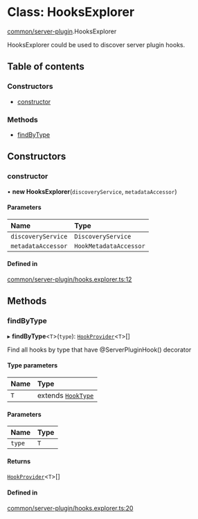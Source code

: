 # Class: HooksExplorer

[common/server-plugin](../modules/common_server_plugin.md).HooksExplorer

HooksExplorer could be used to discover server plugin hooks.

## Table of contents

### Constructors

- [constructor](common_server_plugin.HooksExplorer.md#constructor)

### Methods

- [findByType](common_server_plugin.HooksExplorer.md#findbytype)

## Constructors

### <a id="constructor" name="constructor"></a> constructor

• **new HooksExplorer**(`discoveryService`, `metadataAccessor`)

#### Parameters

| Name               | Type                   |
| :----------------- | :--------------------- |
| `discoveryService` | `DiscoveryService`     |
| `metadataAccessor` | `HookMetadataAccessor` |

#### Defined in

[common/server-plugin/hooks.explorer.ts:12](https://github.com/brickdoc/brickdoc/blob/master/apps/server-api/src/common/server-plugin/hooks.explorer.ts#L12)

## Methods

### <a id="findbytype" name="findbytype"></a> findByType

▸ **findByType**<`T`\>(`type`): [`HookProvider`](../modules/common_server_plugin.md#hookprovider)<`T`\>[]

Find all hooks by type that have @ServerPluginHook() decorator

#### Type parameters

| Name | Type                                                            |
| :--- | :-------------------------------------------------------------- |
| `T`  | extends [`HookType`](../enums/common_server_plugin.HookType.md) |

#### Parameters

| Name   | Type |
| :----- | :--- |
| `type` | `T`  |

#### Returns

[`HookProvider`](../modules/common_server_plugin.md#hookprovider)<`T`\>[]

#### Defined in

[common/server-plugin/hooks.explorer.ts:20](https://github.com/brickdoc/brickdoc/blob/master/apps/server-api/src/common/server-plugin/hooks.explorer.ts#L20)
